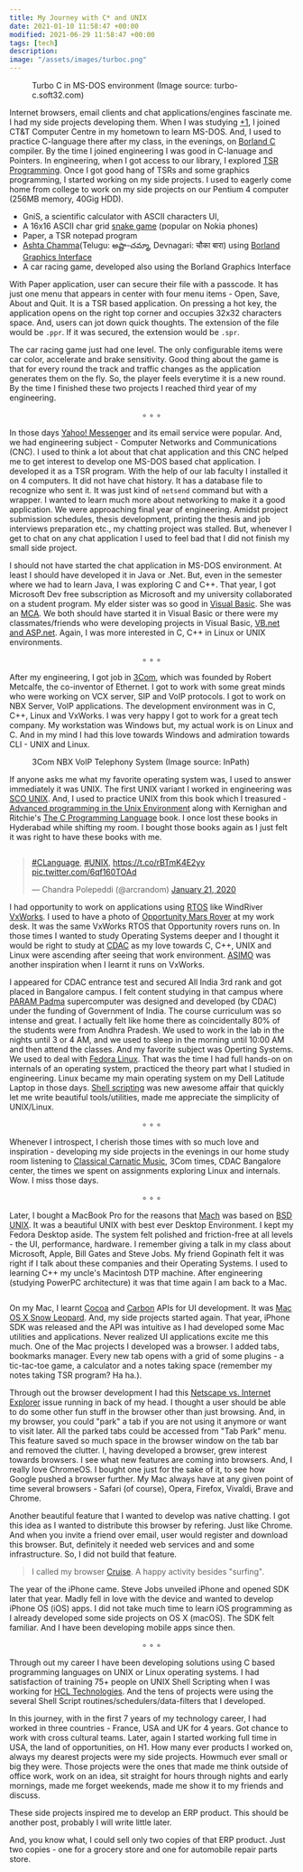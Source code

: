 ```yaml
---
title: My Journey with C* and UNIX
date: 2021-01-10 11:58:47 +00:00
modified: 2021-06-29 11:58:47 +00:00
tags: [tech]
description:
image: "/assets/images/turboc.png"
---
```



<figure>
<img src="/assets/images/turboc.png" alt="">
<figcaption>Turbo C in MS-DOS environment (Image source: turbo-c.soft32.com)</figcaption>
</figure>

Internet browsers, email clients and chat applications/engines fascinate me. I had my side projects developing them. When I was studying [+1](https://en.wikipedia.org/wiki/Board_of_Intermediate_Education,_Andhra_Pradesh), I joined CT&T Computer Centre in my hometown to learn MS-DOS. And, I used to practice C-language there after my class, in the evenings, on [Borland C](https://en.wikipedia.org/wiki/Borland_Turbo_C) compiler. By the time I joined engineering I was good in C-lanuage and Pointers. In engineering, when I got access to our library, I explored [TSR Programming](https://en.wikipedia.org/wiki/Terminate_and_stay_resident_program). Once I got good hang of TSRs and some graphics programming, I started working on my side projects. I used to eagerly come home from college to work on my side projects on our Pentium 4 computer (256MB memory, 40Gig HDD).

- GniS, a scientific calculator with ASCII characters UI, 
- A 16x16 ASCII char grid [snake game](https://en.wikipedia.org/wiki/Snake_(video_game_genre)#Nokia_phones) (popular on Nokia phones)
- Paper, a TSR notepad program 
- [Ashta Chamma](https://youtu.be/43U182Dn8xo)(Telugu: అష్టా-చమ్మా, Devnagari: चौका बारा) using [Borland Graphics Interface](https://en.wikipedia.org/wiki/Borland_Graphics_Interface)
- A car racing game, developed also using the Borland Graphics Interface

With Paper application, user can secure their file with a passcode. It has just one menu that appears in center with four menu items - Open, Save, About and Quit. It is a TSR based application. On pressing a hot key, the application opens on the right top corner and occupies 32x32 characters space. And, users can jot down quick thoughts. The extension of the file would be `.ppr`. If it was secured, the extension would be `.spr`. 

The car racing game just had one level. The only configurable items were car color, accelerate and brake sensitivity. Good thing about the game is that for every round the track and traffic changes as the application generates them on the fly. So, the player feels everytime it is a new round. By the time I finished these two projects I reached third year of my engineering. 

<center>∘ ∘ ∘</center>

In those days [Yahoo! Messenger](https://en.wikipedia.org/wiki/Yahoo!_Messenger) and its email service were popular. And, we had engineering subject - Computer Networks and Communications (CNC). I used to think a lot about that chat application and this CNC helped me to get interest to develop one MS-DOS based chat application. I developed it as a TSR program. With the help of our lab faculty I installed it on 4 computers. It did not have chat history. It has a database file to recognize who sent it. It was just kind of `netsend` command but with a wrapper. I wanted to learn much more about networking to make it a good application. We were approaching final year of engineering. Amidst project submission schedules, thesis development, printing the thesis and job interviews preparation etc., my chatting project was stalled. But, whenever I get to chat on any chat application I used to feel bad that I did not finish my small side project. 

I should not have started the chat application in MS-DOS environment. At least I should have developed it in Java or .Net. But, even in the semester where we had to learn Java, I was exploring C and C++. That year, I got Microsoft Dev free subscription as  Microsoft and my university collaborated on a student program. My elder sister was so good in [Visual Basic](https://en.wikipedia.org/wiki/Visual_Basic). She was an [MCA](https://en.wikipedia.org/wiki/Master_of_Science_in_Information_Technology). We both should have started it in Visual Basic or there were my classmates/friends who were developing projects in Visual Basic, [VB.net and ASP.net](https://en.wikipedia.org/wiki/.NET_Framework). Again, I was more interested in C, C++ in Linux or UNIX environments.  

<center>∘ ∘ ∘</center>

After my engineering, I got job in [3Com](https://en.wikipedia.org/wiki/3Com), which was founded by Robert Metcalfe, the co-inventor of Ethernet. I got to work with some great minds who were working on VCX server, SIP and VoIP protocols. I got to work on NBX Server, VoIP applications. The development environment was in C, C++, Linux and VxWorks. I was very happy I got to work for a great tech company. My workstation was Windows but, my actual work is on Linux and C. And in my mind I had this love towards Windows and admiration towards CLI - UNIX and Linux. 

<figure>
<img src="/assets/images/nbx-image.jpg" alt="">
<figcaption>3Com NBX VoIP Telephony System (Image source: InPath)</figcaption>
</figure>

If anyone asks me what my favorite operating system was, I used to answer immediately it was UNIX. The first UNIX variant I worked in engineering was [SCO UNIX](https://en.wikipedia.org/wiki/Santa_Cruz_Operation). And, I used to practice UNIX from this book which I treasured - [Advanced programming in the Unix Environment](https://en.wikipedia.org/wiki/Advanced_Programming_in_the_Unix_Environment) along with Kernighan and Ritchie's [The C Programming Language](https://en.wikipedia.org/wiki/The_C_Programming_Language) book. I once lost these books in Hyderabad while shifting my room. I bought those books again as I just felt it was right to have these books with me.  

<figure>
<img src="/assets/images/APiUE.jpg" alt="">
</figure>

<blockquote class="twitter-tweet"><p lang="und" dir="ltr"><a href="https://twitter.com/hashtag/CLanguage?src=hash&amp;ref_src=twsrc%5Etfw">#CLanguage</a>, <a href="https://twitter.com/hashtag/UNIX?src=hash&amp;ref_src=twsrc%5Etfw">#UNIX</a>, <a href="https://t.co/rBTmK4E2yy">https://t.co/rBTmK4E2yy</a> <a href="https://t.co/6qf160TOAd">pic.twitter.com/6qf160TOAd</a></p>&mdash; Chandra Polepeddi (@arcrandom) <a href="https://twitter.com/arcrandom/status/1219718715261849600?ref_src=twsrc%5Etfw">January 21, 2020</a></blockquote> <script async src="https://platform.twitter.com/widgets.js" charset="utf-8"></script> 

I had opportunity to work on applications using [RTOS](https://en.wikipedia.org/wiki/Real-time_operating_system) like WindRiver [VxWorks](https://www.windriver.com/products/vxworks). I used to have a photo of [Opportunity Mars Rover](https://mars.nasa.gov/mer/mission/rover-status/#opportunity) at my work desk. It was the same VxWorks RTOS that Opportunity rovers runs on. In those times I wanted to study Operating Systems deeper and I thought it would be right to study at [CDAC](https://en.wikipedia.org/wiki/Centre_for_Development_of_Advanced_Computing) as my love towards C, C++, UNIX and Linux were ascending after seeing that work environment. [ASIMO](https://en.wikipedia.org/wiki/ASIMO) was another inspiration when I learnt it runs on VxWorks. 

I appeared for CDAC entrance test and secured All India 3rd rank and got placed in Bangalore campus. I felt content studying in that campus where [PARAM Padma](https://en.wikipedia.org/wiki/PARAM) supercomputer was designed and developed (by CDAC) under the funding of Government of India. The course curriculum was so intense and great. I actually felt like home there as coincidentally 80% of the students were from Andhra Pradesh. We used to work in the lab in the nights until 3 or 4 AM, and we used to sleep in the morning until 10:00 AM and then attend the classes. And my favorite subject was Operting Systems. We used to deal with [Fedora Linux](https://getfedora.org/). That was the time I had full hands-on on internals of an operating system, practiced the theory part what I studied in engineering. Linux became my main operating system on my Dell Latitude Laptop in those days. [Shell scripting](https://en.wikipedia.org/wiki/Shell_script) was new awesome affair that quickly let me write beautiful tools/utilities, made me appreciate the simplicity of UNIX/Linux. 

<center>∘ ∘ ∘</center>

Whenever I introspect, I cherish those times with so much love and inspiration - developing my side projects in the evenings in our home study room listening to [Classical Carnatic Music](https://en.wikipedia.org/wiki/Carnatic_music), 3Com times, CDAC Bangalore center, the times we spent on assignments exploring Linux and internals. Wow. I miss those days. 

<center>∘ ∘ ∘</center>

Later, I bought a MacBook Pro for the reasons that [Mach](https://en.wikipedia.org/wiki/Mach_(kernel)) was based on [BSD UNIX](https://en.wikipedia.org/wiki/Berkeley_Software_Distribution). It was a beautiful UNIX with best ever Desktop Environment. I kept my Fedora Desktop aside. The system felt polished and friction-free at all levels - the UI, performance, hardware. I remember giving a talk in my class about Microsoft, Apple, Bill Gates and Steve Jobs. My friend Gopinath felt it was right if I talk about these companies and their Operating Systems. I used to learning C++ my uncle's Macintosh DTP machine. After engineering (studying PowerPC architecture) it was that time again I am back to a Mac. 

<figure>
<img src="/assets/images/mbp.png" alt="">
</figure>

On my Mac, I learnt [Cocoa](https://en.wikipedia.org/wiki/Cocoa_(API)) and [Carbon](https://en.wikipedia.org/wiki/Carbon_(API)) APIs for UI development. It was [Mac OS X Snow Leopard](https://en.wikipedia.org/wiki/Mac_OS_X_Snow_Leopard). And, my side projects started again. That year, iPhone SDK was released and the API was intuitive as I had developed some Mac utilities and applications. Never realized UI applications excite me this much. One of the Mac projects I developed was a browser. I added tabs, bookmarks manager. Every new tab opens with a grid of some plugins - a tic-tac-toe game, a calculator and a notes taking space (remember my notes taking TSR program? Ha ha.). 

Through out the browser development I had this [Netscape vs. Internet Explorer](https://en.wikipedia.org/wiki/Browser_wars) issue running in back of my head. I thought a user should be able to do some other fun stuff in the browser other than just browsing. And, in my browser, you could "park" a tab if you are not using it anymore or want to visit later. All the parked tabs could be accessed from "Tab Park" menu. This feature saved so much space in the browser window on the tab bar and removed the clutter. I, having developed a browser, grew interest towards browsers. I see what new features are coming into browsers. And, I really love ChromeOS. I bought one just for the sake of it, to see how Google pushed a browser further. My Mac always have at any given point of time several browsers - Safari (of course), Opera, Firefox, Vivaldi, Brave and Chrome. 

Another beautiful feature that I wanted to develop was native chatting. I got this idea as I wanted to distribute this browser by refering. Just like Chrome. And when you invite a friend over email, user would register and download this browser. But, definitely it needed web services and and some infrastructure. So, I did not build that feature. 

> I called my browser [Cruise](https://www.merriam-webster.com/dictionary/cruise). A happy activity besides "surfing". 

The year of the iPhone came. Steve Jobs unveiled iPhone and opened SDK later that year. Madly fell in love with the device and wanted to develop iPhone OS (iOS) apps. I did not take much time to learn iOS programming as I already developed some side projects on OS X (macOS). The SDK felt familiar. And I have been developing mobile apps since then. 

<center>∘ ∘ ∘</center>

Through out my career I have been developing solutions using C based programming languages on UNIX or Linux operating systems. I had satisfaction of training 75+ people on UNIX Shell Scripting when I was working for [HCL Technologies](https://www.hcltech.com/). And the tens of projects were using the several Shell Script routines/schedulers/data-filters that I developed. 

In this journey, with in the first 7 years of my technology career, I had worked in three countries - France, USA and UK for 4 years. Got chance to work with cross cultural teams. Later, again I started working full time in USA, the land of opportunities, on H1. How many ever products I worked on, always my dearest projects were my side projects. Howmuch ever small or big they were. Those projects were the ones that made me think outside of office work, work on an idea, sit straight for hours through nights and early mornings, made me forget weekends, made me show it to my friends and discuss. 

These side projects inspired me to develop an ERP product. This should be another post, probably I will write little later. 

And, you know what, I could sell only two copies of that ERP product. Just two copies - one for a grocery store and one for automobile repair parts store. 


